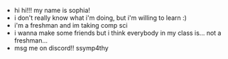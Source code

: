 - hi hi!!! my name is sophia!
- i don't really know what i'm doing, but i'm willing to learn :)
- i'm a freshman and im taking comp sci
- i wanna make some friends but i think everybody in my class is... not a freshman...
- msg me on discord!! ssymp4thy

<!---
55ophia/55ophia is a ✨ special ✨ repository because its `README.md` (this file) appears on your GitHub profile.
You can click the Preview link to take a look at your changes.
--->
